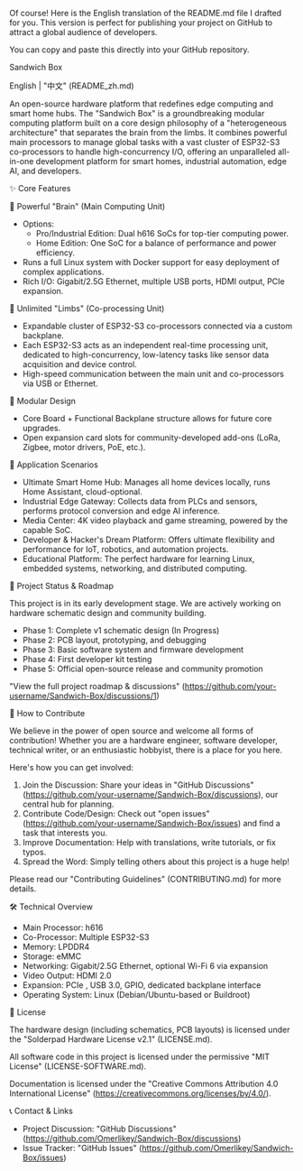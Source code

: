 Of course! Here is the English translation of the README.md file I drafted for you. This version is perfect for publishing your project on GitHub to attract a global audience of developers.

You can copy and paste this directly into your GitHub repository.

Sandwich Box

English | "中文" (README_zh.md)

An open-source hardware platform that redefines edge computing and smart home hubs.
The 
"Sandwich Box" is a groundbreaking modular computing platform built on a core design philosophy of a "heterogeneous architecture" that separates the brain from the limbs. It combines powerful main processors to manage global tasks with a vast cluster of ESP32-S3 co-processors to handle high-concurrency I/O, offering an unparalleled all-in-one development platform for smart homes, industrial automation, edge AI, and developers.


✨ Core Features

🧠 Powerful "Brain" (Main Computing Unit)

* Options:
   * Pro/Industrial Edition: Dual h616 SoCs for top-tier computing power.
   * Home Edition: One SoC for a balance of performance and power efficiency.
* Runs a full Linux system with Docker support for easy deployment of complex applications.
* Rich I/O: Gigabit/2.5G Ethernet, multiple USB ports, HDMI output, PCIe expansion.

🦾 Unlimited "Limbs" (Co-processing Unit)

* Expandable cluster of ESP32-S3 co-processors connected via a custom backplane.
* Each ESP32-S3 acts as an independent real-time processing unit, dedicated to high-concurrency, low-latency tasks like sensor data acquisition and device control.
* High-speed communication between the main unit and co-processors via USB or Ethernet.

🧩 Modular Design

* Core Board + Functional Backplane structure allows for future core upgrades.
* Open expansion card slots for community-developed add-ons (LoRa, Zigbee, motor drivers, PoE, etc.).

🚀 Application Scenarios

* Ultimate Smart Home Hub: Manages all home devices locally, runs Home Assistant, cloud-optional.
* Industrial Edge Gateway: Collects data from PLCs and sensors, performs protocol conversion and edge AI inference.
* Media Center: 4K video playback and game streaming, powered by the capable SoC.
* Developer & Hacker's Dream Platform: Offers ultimate flexibility and performance for IoT, robotics, and automation projects.
* Educational Platform: The perfect hardware for learning Linux, embedded systems, networking, and distributed computing.

📖 Project Status & Roadmap

This project is in its early development stage. We are actively working on hardware schematic design and community building.

* Phase 1: Complete v1 schematic design (In Progress)
* Phase 2: PCB layout, prototyping, and debugging
* Phase 3: Basic software system and firmware development
* Phase 4: First developer kit testing
* Phase 5: Official open-source release and community promotion

"View the full project roadmap & discussions" (https://github.com/your-username/Sandwich-Box/discussions/1)

🤝 How to Contribute

We believe in the power of open source and welcome all forms of contribution! Whether you are a hardware engineer, software developer, technical writer, or an enthusiastic hobbyist, there is a place for you here.

Here's how you can get involved:

1. Join the Discussion: Share your ideas in "GitHub Discussions" (https://github.com/your-username/Sandwich-Box/discussions), our central hub for planning.
2. Contribute Code/Design: Check out "open issues" (https://github.com/your-username/Sandwich-Box/issues) and find a task that interests you.
3. Improve Documentation: Help with translations, write tutorials, or fix typos.
4. Spread the Word: Simply telling others about this project is a huge help!

Please read our "Contributing Guidelines" (CONTRIBUTING.md) for more details.

🛠️ Technical Overview

* Main Processor: h616
* Co-Processor: Multiple ESP32-S3
* Memory: LPDDR4
* Storage: eMMC 
* Networking: Gigabit/2.5G Ethernet, optional Wi-Fi 6 via expansion
* Video Output: HDMI 2.0
* Expansion: PCIe , USB 3.0, GPIO, dedicated backplane interface
* Operating System: Linux (Debian/Ubuntu-based or Buildroot)

📜 License

The hardware design (including schematics, PCB layouts) is licensed under the "Solderpad Hardware License v2.1" (LICENSE.md).

All software code in this project is licensed under the permissive "MIT License" (LICENSE-SOFTWARE.md).

Documentation is licensed under the "Creative Commons Attribution 4.0 International License" (https://creativecommons.org/licenses/by/4.0/).

📞 Contact & Links

* Project Discussion: "GitHub Discussions" (https://github.com/Omerlikey/Sandwich-Box/discussions)
* Issue Tracker: "GitHub Issues" (https://github.com/Omerlikey/Sandwich-Box/issues)
